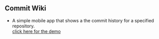## Commit Wiki
- A simple mobile app that shows a the commit history for a specified repository.<br>
[click here for the demo](https://drive.google.com/open?id=0BzphQGDr7uZAMU1Id29NYjVKLWlSbmJ2V2lMZWgtcmVkSVM4)